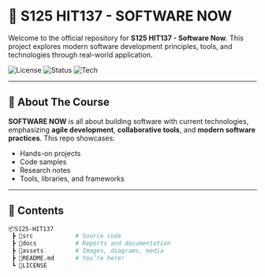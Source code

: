 # 🚀 S125 HIT137 - SOFTWARE NOW

Welcome to the official repository for **S125 HIT137 - Software Now**. This project explores modern software development principles, tools, and technologies through real-world application.

![License](https://img.shields.io/badge/License-MIT-green.svg)
![Status](https://img.shields.io/badge/Project-Active-brightgreen)
![Tech](https://img.shields.io/badge/Built%20With-Passion-blueviolet)

---

## 🧠 About The Course

**SOFTWARE NOW** is all about building software with current technologies, emphasizing **agile development**, **collaborative tools**, and **modern software practices**. This repo showcases:

- Hands-on projects
- Code samples
- Research notes
- Tools, libraries, and frameworks

---

## 📁 Contents

```bash
📦S125-HIT137
 ┣ 📂src            # Source code
 ┣ 📂docs           # Reports and documentation
 ┣ 📂assets         # Images, diagrams, media
 ┣ 📜README.md      # You’re here!
 ┗ 📜LICENSE
